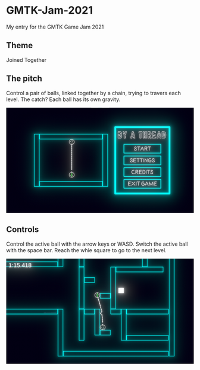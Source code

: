 # GMTK-Jam-2021

My entry for the GMTK Game Jam 2021

## Theme

Joined Together

## The pitch

Control a pair of balls, linked together by a chain, trying to travers each level.
The catch? Each ball has its own gravity.

![Main Menu](/Screenshots/MainMenu.png)

## Controls

Control the active ball with the arrow keys or WASD.
Switch the active ball with the space bar.
Reach the whie square to go to the next level.

![Level 4](/Screenshots/Level4.png)
